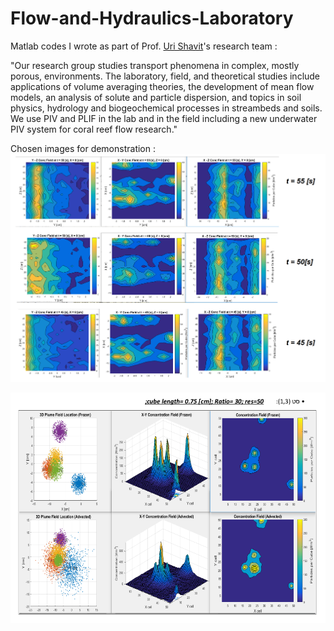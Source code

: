 # Flow-and-Hydraulics-Laboratory
Matlab codes I wrote as part of Prof. [Uri Shavit](https://cee.technion.ac.il/members/uri-shavit/)'s research team :


"Our research group studies transport phenomena in complex, mostly porous, environments. The laboratory, 
field, and theoretical studies include applications of volume averaging theories, the development of mean
flow models, an analysis of solute and particle dispersion, and topics in soil physics, hydrology and 
biogeochemical processes in streambeds and soils. We use PIV and PLIF in the lab and in the field 
including a new underwater PIV system for coral reef flow research."

Chosen images for demonstration :
![alt text](https://github.com/Daniboy370/Flow-and-Hydraulics-Laboratory/blob/master/Reports/_possuper.png)

![alt text](https://github.com/Daniboy370/Flow-and-Hydraulics-Laboratory/blob/master/Reports/plum_field1.png)

